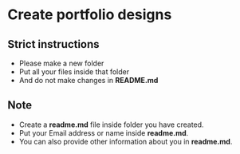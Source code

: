 # Create portfolio designs 

## Strict instructions 

- Please make a new folder
- Put all your files inside that folder
- And do not make changes in **README.md**

## **Note** 

- Create a **readme.md** file inside folder you have created.
- Put your Email address or name inside **readme.md**.
- You can also provide other information about you in **readme.md**.
